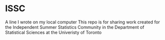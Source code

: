 # ISSC
A line I wrote on my local computer
This repo is for sharing work created for the Independent Summer Statistics Community in the Department of Statistical Sciences at the Univeristy of Toronto
